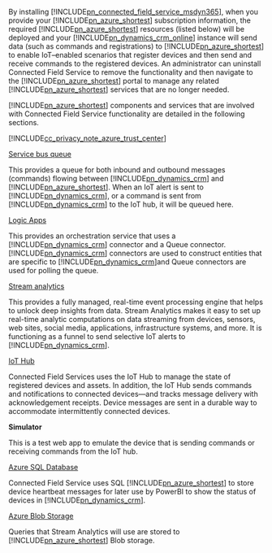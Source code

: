 By installing [!INCLUDE[pn_connected_field_service_msdyn365](pn-connected-field-service-msdyn365.md)], when you provide your [!INCLUDE[pn_azure_shortest](pn-azure-shortest.md)] subscription information, the required [!INCLUDE[pn_azure_shortest](pn-azure-shortest.md)] resources (listed below) will be deployed and your [!INCLUDE[pn_dynamics_crm_online](pn-dynamics-crm-online.md)] instance will send data (such as commands and registrations) to [!INCLUDE[pn_azure_shortest](pn-azure-shortest.md)] to enable IoT–enabled scenarios that register devices and then send and receive commands to the registered devices. An administrator can uninstall Connected Field Service to remove the functionality and then navigate to the [!INCLUDE[pn_azure_shortest](pn-azure-shortest.md)] portal to manage any related [!INCLUDE[pn_azure_shortest](pn-azure-shortest.md)] services that are no longer needed.  
  
 [!INCLUDE[pn_azure_shortest](pn-azure-shortest.md)] components and services that are involved with Connected Field Service functionality are detailed in the following sections.  
  
 [!INCLUDE[cc_privacy_note_azure_trust_center](cc-privacy-note-azure-trust-center.md)]  
  
 [Service bus queue](/azure/service-bus-messaging/service-bus-dotnet-get-started-with-queues)  
  
 This provides a queue for both inbound and outbound messages (commands) flowing between [!INCLUDE[pn_dynamics_crm](pn-dynamics-crm.md)] and [!INCLUDE[pn_azure_shortest](pn-azure-shortest.md)]. When an IoT alert is sent to [!INCLUDE[pn_dynamics_crm](pn-dynamics-crm.md)], or a command is sent from [!INCLUDE[pn_dynamics_crm](pn-dynamics-crm.md)] to the IoT hub, it will be queued here.  
  
 [Logic Apps](https://azure.microsoft.com/services/logic-apps/)  
  
 This provides an orchestration service that uses a [!INCLUDE[pn_dynamics_crm](pn-dynamics-crm.md)] connector and a Queue connector. [!INCLUDE[pn_dynamics_crm](pn-dynamics-crm.md)] connectors are used to construct entities that are specific to [!INCLUDE[pn_dynamics_crm](pn-dynamics-crm.md)]and Queue connectors are used for polling the queue.  
  
 [Stream analytics](https://azure.microsoft.com/services/stream-analytics/)  
  
 This provides a fully managed, real-time event processing engine that helps to unlock deep insights from data. Stream Analytics makes it easy to set up real-time analytic computations on data streaming from devices, sensors, web sites, social media, applications, infrastructure systems, and more. It is functioning as a funnel to send selective IoT alerts to [!INCLUDE[pn_dynamics_crm](pn-dynamics-crm.md)].  
  
 [IoT Hub](https://azure.microsoft.com/services/iot-hub/)  
  
 Connected Field Services uses the IoT Hub to manage the state of registered devices and assets. In addition, the IoT Hub sends commands and notifications to connected devices—and tracks message delivery with acknowledgement receipts. Device messages are sent in a durable way to accommodate intermittently connected devices.  
  
 **Simulator**  
  
 This is a test web app to emulate the device that is sending commands or receiving commands from the IoT hub.  
  
 [Azure SQL Database](https://azure.microsoft.com/services/sql-database/)  
  
 Connected Field Service uses SQL [!INCLUDE[pn_azure_shortest](pn-azure-shortest.md)] to store device heartbeat messages for later use by PowerBI to show the status of devices in [!INCLUDE[pn_dynamics_crm](pn-dynamics-crm.md)].  
  
 [Azure Blob Storage](https://azure.microsoft.com/services/storage/)  
  
 Queries that Stream Analytics will use are stored to [!INCLUDE[pn_azure_shortest](pn-azure-shortest.md)] Blob storage.